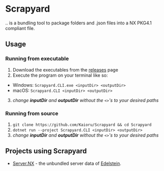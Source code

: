 # Scrapyard
.. is a bundling tool to package folders and .json files into a NX PKG4.1 compliant file.

## Usage

### Running from executable
1. Download the executables from the [releases](https://github.com/Kaioru/Scrapyard/releases) page
2. Execute the program on your terminal like so:
  * Windows: ```Scrapyard.CLI.exe <inputDir> <outputDir>```
  * macOS: ```Scrapyard.CLI <inputDir> <outputDir>```
3. *change **inputDir** and **outputDir** without the `<>`'s to your desired paths*

### Running from source
1. ```git clone https://github.com/Kaioru/Scrapyard && cd Scrapyard```
2. ```dotnet run --project Scrapyard.CLI <inputDir> <outputDir>```
3. *change **inputDir** and **outputDir** without the `<>`'s to your desired paths*

## Projects using Scrapyard
* [Server.NX](https://github.com/Kaioru/Server.NX) - the unbundled server data of [Edelstein](https://github.com/Kaioru/Edelstein).
